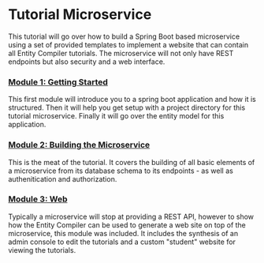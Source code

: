 # Tutorial Microservice

This tutorial will go over how to build a Spring Boot based microservice using a set of provided templates to implement
a website that can contain all Entity Compiler tutorials. The microservice will not only have REST endpoints but also
security and a web interface.

### [Module 1: Getting Started](Module1)

This first module will introduce you to a spring boot application and how it is structured. Then it will help you get setup with a project directory for this tutorial microservice. Finally it will go over the entity model for this application.

### [Module 2: Building the Microservice](Module2)

This is the meat of the tutorial. It covers the building of all basic elements of a microservice from its database schema to its endpoints - as well as authenitication and authorization.

### [Module 3: Web](Module3)

Typically a microservice will stop at providing a REST API, however to show how the Entity Compiler can be used to generate a web site on top of the microservice, this module was included. It includes the synthesis of an admin console to edit the tutorials and a custom "student" website for viewing the tutorials.
